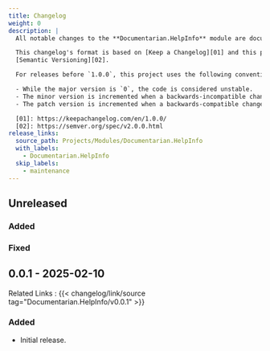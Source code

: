 ```yaml
---
title: Changelog
weight: 0
description: |
  All notable changes to the **Documentarian.HelpInfo** module are documented in this file.

  This changelog's format is based on [Keep a Changelog][01] and this project adheres to
  [Semantic Versioning][02].

  For releases before `1.0.0`, this project uses the following convention:

  - While the major version is `0`, the code is considered unstable.
  - The minor version is incremented when a backwards-incompatible change is introduced.
  - The patch version is incremented when a backwards-compatible change or bug fix is introduced.

  [01]: https://keepachangelog.com/en/1.0.0/
  [02]: https://semver.org/spec/v2.0.0.html
release_links:
  source_path: Projects/Modules/Documentarian.HelpInfo
  with_labels:
    - Documentarian.HelpInfo
  skip_labels:
    - maintenance
---
```


## Unreleased


### Added


### Fixed


## 0.0.1 - 2025-02-10

Related Links
: {{< changelog/link/source tag="Documentarian.HelpInfo/v0.0.1" >}}

### Added

- Initial release.

<!-- Link Reference Definitions -->
